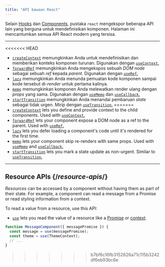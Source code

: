 ```yaml
---
title: "API bawaan React"
---
```


<Intro>

Selain [Hooks](/reference/react) dan [Components](/reference/react/components), pustaka `react` mengekspor beberapa API lain yang berguna untuk mendefinisikan komponen. Halaman ini mencantumkan semua API React modern yang tersisa.

</Intro>

---

<<<<<<< HEAD
* [`createContext`](/reference/react/createContext) memungkinkan Anda untuk mendefinisikan dan memberikan konteks komponen turunan. Digunakan dengan [`useContext`.](/reference/react/useContext)
* [`forwardRef`](/reference/react/forwardRef) memungkinkan Anda mengekspos sebuah *DOM node* sebagai sebuah *ref* kepada *parent*. Digunakan dengan [`useRef`.](/reference/react/useRef)
* [`lazy`](/reference/react/lazy) memungkinkan Anda menunda pemuatan kode komponen sampai kode tersebut di-*render* untuk pertama kalinya.
* [`memo`](/reference/react/memo) memungkinkan komponen Anda melewatkan render ulang dengan *props* yang sama. Digunakan dengan [`useMemo`](/reference/react/useMemo) dan [`useCallback`.](/reference/react/useCallback)
* [`startTransition`](/reference/react/startTransition) memungkinkan Anda menandai pembaruan *state* sebagai tidak urgen. Mirip dengan [`useTransition`.](/reference/react/useTransition)
=======
* [`createContext`](/reference/react/createContext) lets you define and provide context to the child components. Used with [`useContext`.](/reference/react/useContext)
* [`forwardRef`](/reference/react/forwardRef) lets your component expose a DOM node as a ref to the parent. Used with [`useRef`.](/reference/react/useRef)
* [`lazy`](/reference/react/lazy) lets you defer loading a component's code until it's rendered for the first time.
* [`memo`](/reference/react/memo) lets your component skip re-renders with same props. Used with [`useMemo`](/reference/react/useMemo) and [`useCallback`.](/reference/react/useCallback)
* [`startTransition`](/reference/react/startTransition) lets you mark a state update as non-urgent. Similar to [`useTransition`.](/reference/react/useTransition)

---

## Resource APIs {/*resource-apis*/}

*Resources* can be accessed by a component without having them as part of their state. For example, a component can read a message from a Promise or read styling information from a context.

To read a value from a resource, use this API:

* [`use`](/reference/react/use) lets you read the value of a resource like a [Promise](https://developer.mozilla.org/en-US/docs/Web/JavaScript/Reference/Global_Objects/Promise) or [context](/learn/passing-data-deeply-with-context).
```js
function MessageComponent({ messagePromise }) {
  const message = use(messagePromise);
  const theme = use(ThemeContext);
  // ...
}
```
>>>>>>> b7bf6c16fb3152626a71c115b3242df6eb93bc6e
